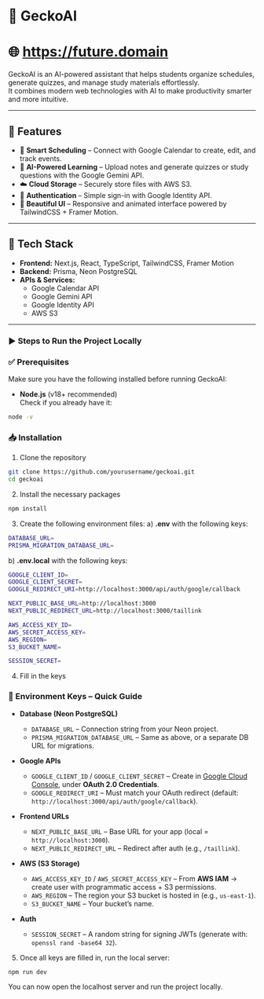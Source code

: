 # 🦎 GeckoAI

# 🌐 https://future.domain

GeckoAI is an AI-powered assistant that helps students organize schedules, generate quizzes, and manage study materials effortlessly.  
It combines modern web technologies with AI to make productivity smarter and more intuitive.

---

## 🚀 Features

- 📅 **Smart Scheduling** – Connect with Google Calendar to create, edit, and track events.
- 🤖 **AI-Powered Learning** – Upload notes and generate quizzes or study questions with the Google Gemini API.
- ☁️ **Cloud Storage** – Securely store files with AWS S3.
- 🔑 **Authentication** – Simple sign-in with Google Identity API.
- 🎨 **Beautiful UI** – Responsive and animated interface powered by TailwindCSS + Framer Motion.

---

## 🧰 Tech Stack

- **Frontend:** Next.js, React, TypeScript, TailwindCSS, Framer Motion
- **Backend:** Prisma, Neon PostgreSQL
- **APIs & Services:**
    - Google Calendar API
    - Google Gemini API
    - Google Identity API
    - AWS S3

---

### ▶️ Steps to Run the Project Locally

### ✅ Prerequisites

Make sure you have the following installed before running GeckoAI:

- **Node.js** (v18+ recommended)  
  Check if you already have it:

```bash
node -v
```

### 📥 Installation

1. Clone the repository

```bash
git clone https://github.com/yourusername/geckoai.git
cd geckoai
```

2. Install the necessary packages

```bash
npm install
```

3. Create the following environment files:
   a) **.env** with the following keys:

```bash
DATABASE_URL=
PRISMA_MIGRATION_DATABASE_URL=
```

b) **.env.local** with the following keys:

```bash
GOOGLE_CLIENT_ID=
GOOGLE_CLIENT_SECRET=
GOOGLE_REDIRECT_URI=http://localhost:3000/api/auth/google/callback

NEXT_PUBLIC_BASE_URL=http://localhost:3000
NEXT_PUBLIC_REDIRECT_URL=http://localhost:3000/taillink

AWS_ACCESS_KEY_ID=
AWS_SECRET_ACCESS_KEY=
AWS_REGION=
S3_BUCKET_NAME=

SESSION_SECRET=
```

4. Fill in the keys

### 🔑 Environment Keys – Quick Guide

- **Database (Neon PostgreSQL)**
    - `DATABASE_URL` – Connection string from your Neon project.
    - `PRISMA_MIGRATION_DATABASE_URL` – Same as above, or a separate DB URL for migrations.

- **Google APIs**
    - `GOOGLE_CLIENT_ID` / `GOOGLE_CLIENT_SECRET` – Create in [Google Cloud Console](https://console.cloud.google.com/), under **OAuth 2.0 Credentials**.
    - `GOOGLE_REDIRECT_URI` – Must match your OAuth redirect (default: `http://localhost:3000/api/auth/google/callback`).

- **Frontend URLs**
    - `NEXT_PUBLIC_BASE_URL` – Base URL for your app (local = `http://localhost:3000`).
    - `NEXT_PUBLIC_REDIRECT_URL` – Redirect after auth (e.g., `/taillink`).

- **AWS (S3 Storage)**
    - `AWS_ACCESS_KEY_ID` / `AWS_SECRET_ACCESS_KEY` – From **AWS IAM** → create user with programmatic access + S3 permissions.
    - `AWS_REGION` – The region your S3 bucket is hosted in (e.g., `us-east-1`).
    - `S3_BUCKET_NAME` – Your bucket’s name.

- **Auth**
    - `SESSION_SECRET` – A random string for signing JWTs (generate with: `openssl rand -base64 32`).

5. Once all keys are filled in, run the local server:

```bash
npm run dev
```

You can now open the localhost server and run the project locally.
